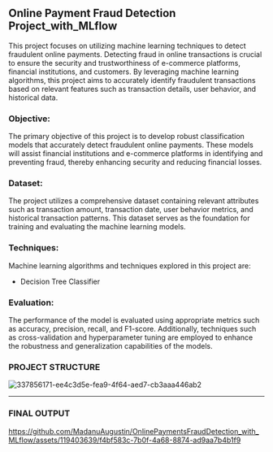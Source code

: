 ## Online Payment Fraud Detection Project_with_MLflow

This project focuses on utilizing machine learning techniques to detect fraudulent online payments. Detecting fraud in online transactions is crucial to ensure the security and trustworthiness of e-commerce platforms, financial institutions, and customers. By leveraging machine learning algorithms, this project aims to accurately identify fraudulent transactions based on relevant features such as transaction details, user behavior, and historical data.

### Objective:
The primary objective of this project is to develop robust classification models that accurately detect fraudulent online payments. These models will assist financial institutions and e-commerce platforms in identifying and preventing fraud, thereby enhancing security and reducing financial losses.

### Dataset:
The project utilizes a comprehensive dataset containing relevant attributes such as transaction amount, transaction date, user behavior metrics, and historical transaction patterns. This dataset serves as the foundation for training and evaluating the machine learning models.

### Techniques:
Machine learning algorithms and techniques explored in this project are:
- Decision Tree Classifier

### Evaluation:
The performance of the model is evaluated using appropriate metrics such as accuracy, precision, recall, and F1-score. Additionally, techniques such as cross-validation and hyperparameter tuning are employed to enhance the robustness and generalization capabilities of the models.

### PROJECT STRUCTURE

![337856171-ee4c3d5e-fea9-4f64-aed7-cb3aaa446ab2](https://github.com/MadanuAugustin/OnlinePaymentsFraudDetection_with_MLflow/assets/119403639/99e64d91-7dc7-4a08-970a-73b9f40b2ffd)

---

### FINAL OUTPUT

https://github.com/MadanuAugustin/OnlinePaymentsFraudDetection_with_MLflow/assets/119403639/f4bf583c-7b0f-4a68-8874-ad9aa7b4b1f9


